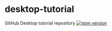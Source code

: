 # desktop-tutorial
GitHub Desktop tutorial repository
[![npm version](https://www.code-inspector.com/project/11041/score/svg)]()
